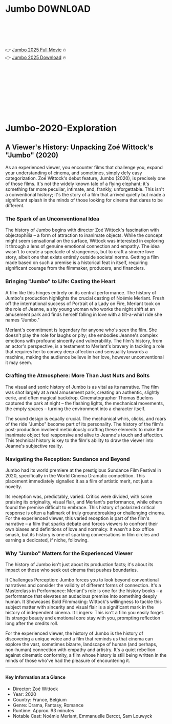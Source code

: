 # Jumbo D0WNL0AD

<br><br><br><br>


👉 <a href="https://Christopher-kaltnelnicon1970.github.io/yyyqubweol/">Jumbo 2025 Full Movie</a> 🔥
<br>
👉 <a href="https://Christopher-kaltnelnicon1970.github.io/yyyqubweol/">Jumbo 2025 Download</a> 🔥


<br><br><br><br><br><br><br><br>



# Jumbo-2020-Exploration

## A Viewer's History: Unpacking Zoé Wittock's "Jumbo" (2020)

As an experienced viewer, you encounter films that challenge you, expand your understanding of cinema, and sometimes, simply defy easy categorization. Zoé Wittock's debut feature, Jumbo (2020), is precisely one of those films. It's not the widely known tale of a flying elephant; it's something far more peculiar, intimate, and, frankly, unforgettable. This isn't a conventional history; it's the story of a film that arrived quietly but made a significant splash in the minds of those looking for cinema that dares to be different.

### The Spark of an Unconventional Idea

The history of Jumbo begins with director Zoé Wittock's fascination with objectophilia – a form of attraction to inanimate objects. While the concept might seem sensational on the surface, Wittock was interested in exploring it through a lens of genuine emotional connection and empathy. The idea wasn't to create a spectacle of strangeness, but to craft a sincere love story, albeit one that exists entirely outside societal norms. Getting a film made based on such a premise is a historical feat in itself, requiring significant courage from the filmmaker, producers, and financiers.

### Bringing "Jumbo" to Life: Casting the Heart

A film like this hinges entirely on its central performance. The history of Jumbo's production highlights the crucial casting of Noémie Merlant. Fresh off the international success of Portrait of a Lady on Fire, Merlant took on the role of Jeanne, a shy young woman who works the night shift at an amusement park and finds herself falling in love with a tilt-a-whirl ride she names "Jumbo."

Merlant's commitment is legendary for anyone who's seen the film. She doesn't play the role for laughs or pity; she embodies Jeanne's complex emotions with profound sincerity and vulnerability. The film's history, from an actor's perspective, is a testament to Merlant's bravery in tackling a role that requires her to convey deep affection and sensuality towards a machine, making the audience believe in her love, however unconventional it may seem.

### Crafting the Atmosphere: More Than Just Nuts and Bolts

The visual and sonic history of Jumbo is as vital as its narrative. The film was shot largely at a real amusement park, creating an authentic, slightly eerie, and often magical backdrop. Cinematographer Thomas Buelens captured the park at night – the flashing lights, the mechanical movements, the empty spaces – turning the environment into a character itself.

The sound design is equally crucial. The mechanical whirs, clicks, and roars of the ride "Jumbo" become part of its personality. The history of the film's post-production involved meticulously crafting these elements to make the inanimate object feel responsive and alive to Jeanne's touch and affection. This technical history is key to the film's ability to draw the viewer into Jeanne's subjective reality.

### Navigating the Reception: Sundance and Beyond

Jumbo had its world premiere at the prestigious Sundance Film Festival in 2020, specifically in the World Cinema Dramatic competition. This placement immediately signalled it as a film of artistic merit, not just a novelty.

Its reception was, predictably, varied. Critics were divided, with some praising its originality, visual flair, and Merlant's performance, while others found the premise difficult to embrace. This history of polarized critical response is often a hallmark of truly groundbreaking or challenging cinema. For the experienced viewer, this varied reception is part of the film's narrative – a film that sparks debate and forces viewers to confront their own biases and definitions of love and normalcy. It wasn't a box office smash, but its history is one of sparking conversations in film circles and earning a dedicated, if niche, following.

### Why "Jumbo" Matters for the Experienced Viewer

The history of Jumbo isn't just about its production facts; it's about its impact on those who seek out cinema that pushes boundaries.

   It Challenges Perception: Jumbo forces you to look beyond conventional narratives and consider the validity of different forms of connection.
   It's a Masterclass in Performance: Merlant's role is one for the history books – a performance that elevates an audacious premise into something deeply human.
   It Showcases Bold Filmmaking: Wittock's willingness to tackle this subject matter with sincerity and visual flair is a significant mark in the history of independent cinema.
   It Lingers: This isn't a film you easily forget. Its strange beauty and emotional core stay with you, prompting reflection long after the credits roll.

For the experienced viewer, the history of Jumbo is the history of discovering a unique voice and a film that reminds us that cinema can explore the vast, sometimes bizarre, landscape of human (and perhaps, non-human) connection with empathy and artistry. It's a quiet rebellion against cinematic conformity, a film whose history is still being written in the minds of those who've had the pleasure of encountering it.

---

#### Key Information at a Glance


- Director: Zoé Wittock
- Year: 2020
- Country: France, Belgium
- Genre: Drama, Fantasy, Romance
- Runtime: Approx. 93 minutes
- Notable Cast: Noémie Merlant, Emmanuelle Bercot, Sam Louwyck




